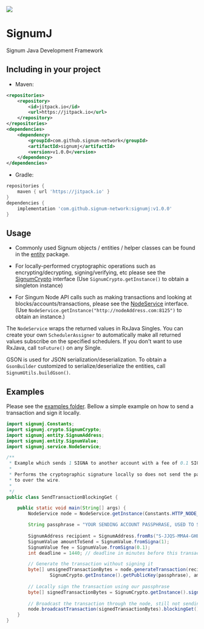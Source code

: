 [![](https://jitpack.io/v/burst-apps-team/burstkit4j.svg)](https://jitpack.io/#signum-network/signumj)
# SignumJ

Signum Java Development Framework

## Including in your project

* Maven:

```xml
<repositories>
	<repository>
	    <id>jitpack.io</id>
	    <url>https://jitpack.io</url>
	</repository>
</repositories>
<dependencies>
    <dependency>
	    <groupId>com.github.signum-network</groupId>
	    <artifactId>signumj</artifactId>
	    <version>v1.0.0</version>
	</dependency>
</dependencies>
```

* Gradle:

```gradle
repositories {
	maven { url 'https://jitpack.io' }
}
dependencies {
	implementation 'com.github.signum-network:signumj:v1.0.0'
}
```

## Usage

* Commonly used Signum objects / entities / helper classes can be found in the [entity](src/main/java/signumj/entity) package.

* For locally-performed cryptographic operations such as encrypting/decrypting, signing/verifying, etc please see the [SignumCrypto](src/main/java/signumj/crypto/SignumCrypto.java) interface (Use `SignumCrypto.getInstance()` to obtain a singleton instance)

* For Singum Node API calls such as making transactions and looking at blocks/accounts/transactions, please see the [NodeService](src/main/java/signumj/service/NodeService.java) interface. (Use `NodeService.getInstance("http://nodeAddress.com:8125")` to obtain an instance.)

The `NodeService` wraps the returned values in RxJava Singles. You can create your own `SchedulerAssigner` to automatically make all returned values subscribe on the specified schedulers. If you don't want to use RxJava, call `toFuture()` on any Single.

GSON is used for JSON serialization/deserialization. To obtain a `GsonBuilder` customized to serialize/deserialize the entities, call `SignumUtils.buildGson()`.

## Examples

Please see the [examples folder](src/test/java/signumj/examples).
Bellow a simple example on how to send a transaction and sign it locally.

```java
import signumj.Constants;
import signumj.crypto.SignumCrypto;
import signumj.entity.SignumAddress;
import signumj.entity.SignumValue;
import signumj.service.NodeService;

/**
 * Example which sends 1 SIGNA to another account with a fee of 0.1 SIGNA.
 * 
 * Performs the cryptographic signature locally so does not send the passphrase
 * to over the wire.
 * 
 */
public class SendTransactionBlockingGet {

	public static void main(String[] args) {
        NodeService node = NodeService.getInstance(Constants.HTTP_NODE_EUROPE2);

        String passphrase = "YOUR SENDING ACCOUNT PASSPHRASE, USED TO SIGN MESSAGES LOCALLY";
        
        SignumAddress recipient = SignumAddress.fromRs("S-JJQS-MMA4-GHB4-4ZNZU");
        SignumValue amountToSend = SignumValue.fromSigna(1);
        SignumValue fee = SignumValue.fromSigna(0.1);
        int deadline = 1440; // deadline in minutes before this transaction becomes invalid

        // Generate the transaction without signing it
        byte[] unsignedTransactionBytes = node.generateTransaction(recipient,
        		SignumCrypto.getInstance().getPublicKey(passphrase), amountToSend, fee, deadline, null).blockingGet();
        
        // Locally sign the transaction using our passphrase
        byte[] signedTransactionBytes = SignumCrypto.getInstance().signTransaction(passphrase, unsignedTransactionBytes);
        
        // Broadcast the transaction through the node, still not sending it any sensitive information.
        node.broadcastTransaction(signedTransactionBytes).blockingGet();
    }
}
``` 
